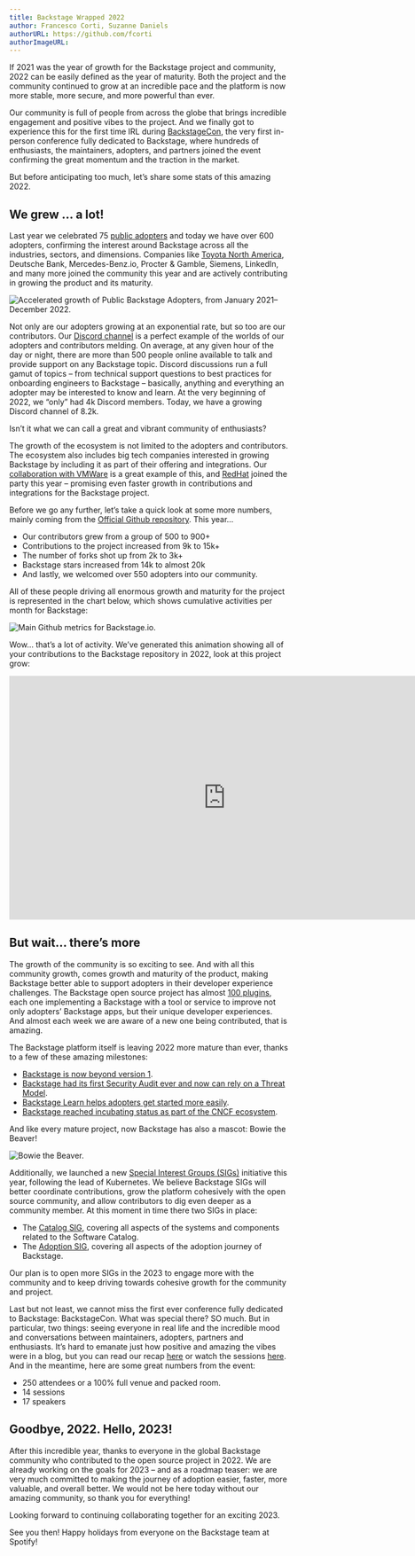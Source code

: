 ```yaml
---
title: Backstage Wrapped 2022
author: Francesco Corti, Suzanne Daniels
authorURL: https://github.com/fcorti
authorImageURL:
---
```


If 2021 was the year of growth for the Backstage project and community, 2022 can be easily defined as the year of maturity. Both the project and the community continued to grow at an incredible pace and the platform is now more stable, more secure, and more powerful than ever.

Our community is full of people from across the globe that brings incredible engagement and positive vibes to the project. And we finally got to experience this for the first time IRL during [BackstageCon](https://www.youtube.com/playlist?list=PLj6h78yzYM2OKySsTuiip3BqmdYZQRnSf), the very first in-person conference fully dedicated to Backstage, where hundreds of enthusiasts, the maintainers, adopters, and partners joined the event confirming the great momentum and the traction in the market.

But before anticipating too much, let’s share some stats of this amazing 2022.

<!--truncate-->

## We grew … a lot!

Last year we celebrated 75 [public adopters](https://github.com/backstage/backstage/blob/master/ADOPTERS.md) and today we have over 600 adopters, confirming the interest around Backstage across all the industries, sectors, and dimensions. Companies like [Toyota North America](https://aws.amazon.com/solutions/case-studies/toyota-ecs-case-study/), Deutsche Bank, Mercedes-Benz.io, Procter & Gamble, Siemens, LinkedIn, and many more joined the community this year and are actively contributing in growing the product and its maturity.

![Accelerated growth of Public Backstage Adopters, from January 2021–December 2022.](assets/2022-12-19/public-backstage-adopters-2022.png)

Not only are our adopters growing at an exponential rate, but so too are our contributors. Our [Discord channel](https://discord.gg/backstage-687207715902193673) is a perfect example of the worlds of our adopters and contributors melding. On average, at any given hour of the day or night, there are more than 500 people online available to talk and provide support on any Backstage topic. Discord discussions run a full gamut of topics – from technical support questions to best practices for onboarding engineers to Backstage – basically, anything and everything an adopter may be interested to know and learn. At the very beginning of 2022, we “only” had 4k Discord members. Today, we have a growing Discord channel of 8.2k.

Isn’t it what we can call a great and vibrant community of enthusiasts?

The growth of the ecosystem is not limited to the adopters and contributors. The ecosystem also includes big tech companies interested in growing Backstage by including it as part of their offering and integrations. Our [collaboration with VMWare](https://youtube.com/watch?v=GAzKCQO8Vt0&si=EnSIkaIECMiOmarE) is a great example of this, and [RedHat](https://developers.redhat.com/articles/2022/10/24/red-hat-joins-backstageio-community) joined the party this year – promising even faster growth in contributions and integrations for the Backstage project.

Before we go any further, let’s take a quick look at some more numbers, mainly coming from the [Official Github repository](https://github.com/backstage/backstage). This year…

- Our contributors grew from a group of 500 to 900+
- Contributions to the project increased from 9k to 15k+
- The number of forks shot up from 2k to 3k+
- Backstage stars increased from 14k to almost 20k
- And lastly, we welcomed over 550 adopters into our community.

All of these people driving all enormous growth and maturity for the project is represented in the chart below, which shows cumulative activities per month for Backstage:

![Main Github metrics for Backstage.io.](assets/2022-12-19/github-metrics-for-backstage-io.png)

Wow… that’s a lot of activity. We’ve generated this animation showing all of your contributions to the Backstage repository in 2022, look at this project grow:

<iframe width="780" height="440" src="https://youtu.be/GoWBvHpH5Cg" frameBorder="0" allow="accelerometer; autoplay; encrypted-media; gyroscope; picture-in-picture" allowFullScreen></iframe>

## But wait… there’s more

The growth of the community is so exciting to see. And with all this community growth, comes growth and maturity of the product, making Backstage better able to support adopters in their developer experience challenges. The Backstage open source project has almost [100 plugins](https://backstage.io/plugins), each one implementing a Backstage with a tool or service to improve not only adopters’ Backstage apps, but their unique developer experiences. And almost each week we are aware of a new one being contributed, that is amazing.

The Backstage platform itself is leaving 2022 more mature than ever, thanks to a few of these amazing milestones:

- [Backstage is now beyond version 1](https://backstage.io/blog/2022/03/17/backstage-1.0).
- [Backstage had its first Security Audit ever and now can rely on a Threat Model](https://backstage.io/blog/2022/08/23/backstage-security-audit).
- [Backstage Learn helps adopters get started more easily](https://backstage.spotify.com/learn/).
- [Backstage reached incubating status as part of the CNCF ecosystem](https://www.cncf.io/blog/2022/03/15/backstage-project-joins-the-cncf-incubator/).

And like every mature project, now Backstage has also a mascot: Bowie the Beaver!

![Bowie the Beaver.](assets/2022-12-19/bowie-the-beaver.png)

Additionally, we launched a new [Special Interest Groups (SIGs)](https://github.com/backstage/community/tree/main/sigs) initiative this year, following the lead of Kubernetes. We believe Backstage SIGs will better coordinate contributions, grow the platform cohesively with the open source community, and allow contributors to dig even deeper as a community member. At this moment in time there two SIGs in place:

- The [Catalog SIG](https://github.com/backstage/community/blob/main/sigs/sig-catalog/README.md), covering all aspects of the systems and components related to the Software Catalog.
- The [Adoption SIG](https://github.com/backstage/community/blob/main/sigs/sig-adoption/README.md), covering all aspects of the adoption journey of Backstage.

Our plan is to open more SIGs in the 2023 to engage more with the community and to keep driving towards cohesive growth for the community and project.

Last but not least, we cannot miss the first ever conference fully dedicated to Backstage: BackstageCon. What was special there? SO much. But in particular, two things: seeing everyone in real life and the incredible mood and conversations between maintainers, adopters, partners and enthusiasts. It’s hard to emanate just how positive and amazing the vibes were in a blog, but you can read our recap [here](https://backstage.io/blog/2022/10/28/backstagecon-kubecon-2022) or watch the sessions [here](https://www.youtube.com/playlist?list=PLj6h78yzYM2OKySsTuiip3BqmdYZQRnSf). And in the meantime, here are some great numbers from the event:

- 250 attendees or a 100% full venue and packed room.
- 14 sessions
- 17 speakers

## Goodbye, 2022. Hello, 2023!

After this incredible year, thanks to everyone in the global Backstage community who contributed to the open source project in 2022. We are already working on the goals for 2023 – and as a roadmap teaser: we are very much committed to making the journey of adoption easier, faster, more valuable, and overall better. We would not be here today without our amazing community, so thank you for everything!

Looking forward to continuing collaborating together for an exciting 2023.

See you then! Happy holidays from everyone on the Backstage team at Spotify!
